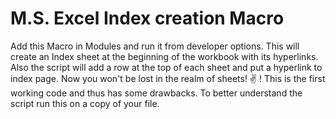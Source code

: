 # M.S. Excel Index creation Macro

Add this Macro in Modules and run it from developer options.
This will create an Index sheet at the beginning of the workbook with its hyperlinks. Also the script will add a row at the top of each sheet and put a hyperlink to index page.
Now you won't be lost in the realm of sheets! ✌
! This is the first working code and thus has some drawbacks. To better understand the script run this on a copy of your file.
